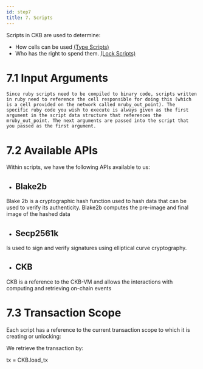 ```yaml
---
id: step7
title: 7. Scripts
---
```


Scripts in CKB are used to determine:

* How cells can be used [(Type Scripts)](https://github.com/nervosnetwork/ckb-sdk-ruby)
* Who has the right to spend them. [(Lock Scripts)](https://github.com/nervosnetwork/ckb-sdk-ruby)

# 7.1 Input Arguments

	Since ruby scripts need to be compiled to binary code, scripts written in ruby need to reference the cell responsible for doing this (which is a cell provided on the network called mruby_out_point). The specific ruby code you wish to execute is always given as the first argument in the script data structure that references the mruby_out_point. The next arguments are passed into the script that you passed as the first argument.

# 7.2 Available APIs
Within scripts, we have the following APIs available to us:
* ## Blake2b  
Blake 2b is a cryptographic hash function used to hash data that can be used to verify its authenticity. Blake2b computes the pre-image and final image of the hashed data
* ## Secp2561k
 Is used to sign and verify signatures using elliptical curve cryptography.
* ## CKB  
CKB is a reference to the CKB-VM and allows the interactions with computing and retrieving on-chain events

# 7.3 Transaction Scope

Each script has a reference to the current transaction scope to which it is creating or unlocking:

We retrieve the transaction by:

tx = CKB.load_tx
